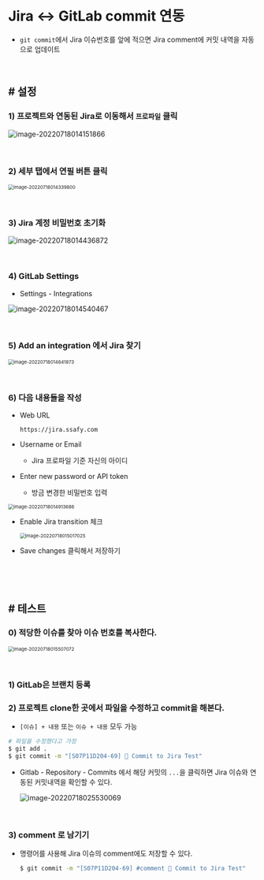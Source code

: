 # Jira ↔ GitLab commit 연동

* `git commit`에서 Jira 이슈번호를 앞에 적으면 Jira comment에 커밋 내역을 자동으로 업데이트 

​                 

## # 설정 

### 1) 프로젝트와 연동된 Jira로 이동해서 `프로파일` 클릭

![image-20220718014151866](jira_commit.assets/image-20220718014151866.png)

​                     

### 2) 세부 탭에서 연필 버튼 클릭

<img src="jira_commit.assets/image-20220718014339800.png" alt="image-20220718014339800" style="zoom:67%;" />

​                

### 3) Jira 계정 비밀번호 초기화

![image-20220718014436872](jira_commit.assets/image-20220718014436872.png)

​                  

### 4) GitLab Settings

* Settings - Integrations

![image-20220718014540467](jira_commit.assets/image-20220718014540467.png)

​               

### 5) Add an integration 에서 Jira 찾기

<img src="jira_commit.assets/image-20220718014641873.png" alt="image-20220718014641873" style="zoom:67%;" />

​               

### 6) 다음 내용들을 작성

* Web URL

  ```
  https://jira.ssafy.com
  ```

* Username or Email

  * Jira 프로파일 기준 자신의 아이디

* Enter new password or API token

  * 방금 변경한 비밀번호 입력

<img src="jira_commit.assets/image-20220718014913686.png" alt="image-20220718014913686" style="zoom: 67%;" />

* Enable Jira transition 체크

  <img src="jira_commit.assets/image-20220718015017025.png" alt="image-20220718015017025" style="zoom:67%;" />

* Save changes 클릭해서 저장하기

​                 

​                   

## # 테스트

### 0) 적당한 이슈를 찾아 이슈 번호를 복사한다.

<img src="jira_commit.assets/image-20220718015507072.png" alt="image-20220718015507072" style="zoom:67%;" />

​                     

### 1) GitLab은 브랜치 등록



### 2) 프로젝트 clone한 곳에서 파일을 수정하고 commit을 해본다.

* `[이슈] + 내용` 또는 `이슈 + 내용` 모두 가능 

```bash
# 파일을 수정했다고 가정
$ git add .
$ git commit -m "[S07P11D204-69] 🦉 Commit to Jira Test"
```

* Gitlab - Repository - Commits 에서 해당 커밋의 `...`을 클릭하면 Jira 이슈와 연동된 커밋내역을 확인할 수 있다.

  ![image-20220718025530069](jira_commit.assets/image-20220718025530069.png)

​                   

### 3) comment 로 남기기

* 명령어를 사용해 Jira 이슈의 comment에도 저장할 수 있다.

  ```bash
  $ git commit -m "[S07P11D204-69] #comment 🦉 Commit to Jira Test"
  ```

  